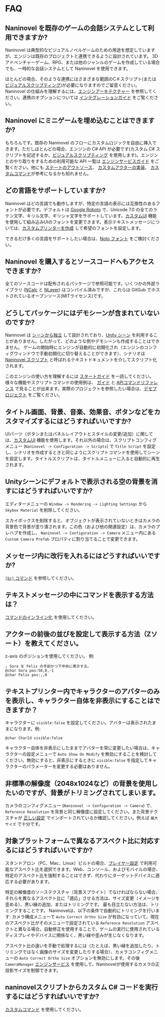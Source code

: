 # FAQ

## Naninovel を既存のゲームの会話システムとして利用できますか?

Naninovel は典型的なビジュアルノベルゲームのための用途を想定していますが、エンジンは既存のプロジェクトと連携できるように設計されています。 3Dアドベンチャーゲーム、RPG、または他のジャンルのゲームを作成している場合でも、一時的な会話システムとして Naninovel を使用できます。

ほとんどの場合、そのような連携にはさまざまな範囲のC＃スクリプト(または [ビジュアルスクリプティング](/ja/guide/visual-scripting))が必要になりますのでご留意ください。 Naninovel の仕組みを理解するには、[エンジンアーキテクチャー](/ja/guide/engine-architecture) を参照してください。連携のオプションについては [インテグレーションガイド](/ja/guide/integration-options) をご覧ください。

## Naninovel にミニゲームを埋め込むことはできますか?

もちろんです。既存の Naninovel のフローにカスタムロジックを自由に挿入できます。ただしほとんどの場合、エンジンの C# API が必要です(カスタム C# スクリプトを記述するか、[ビジュアルスクリプティング](/ja/guide/visual-scripting) を使用します)。エンジンとのやり取りをするための利用可能な API 一覧は [エンジンサービスガイド](/ja/guide/engine-services) をご覧ください。他にも [ステートのアウトソース](/ja/guide/state-management#カスタムステート)、 [カスタムアクターの実装](/ja/guide/custom-actor-implementations)、 [カスタムコマンド](/ja/guide/custom-commands)が参考になるかも知れません。

## どの言語をサポートしていますか?

Naninovel はどの言語でも動作しますが、特定の言語の表示には互換性のあるフォントが必要です。デフォルトは [Google Roboto](https://fonts.google.com/specimen/Roboto) で、Unicode 7.0 の全てのラテン文字、キリル文字、ギリシャ文字をサポートしています。[カスタムUI](/ja/guide/user-interface#カスタムUI) 機能を使用して組み込みUIのフォントを変更できます。表示テキストメッセージについては、[カスタムプリンターを作成](/ja/guide/text-printers#カスタムプリンターの追加) して希望のフォントを設定します。

できるだけ多くの言語をサポートしたい場合は、[Noto フォント](https://www.google.com/get/noto/) をご検討ください。

## Naninovel を購入するとソースコードへもアクセスできますか?

全てのソースコードは配布されるパッケージで参照可能です。いくつかの外部ライブラリ ([NCalc](https://github.com/ncalc/ncalc) と [NLayer](https://github.com/naudio/NLayer)) はコンパイル済みですが、これらは GitGub でホストされているオープンソース(MITライセンス)です。

## どうしてパッケージにはデモシーンが含まれていないのですか?

Naninovel は [シーンから独立](/ja/guide/engine-architecture#シーンから独立) して設計されており、[Unity シーン](https://docs.unity3d.com/Manual/CreatingScenes.html) を利用することがありません。したがって、どのような例やデモシーンも作成することはできません。 ゲームの開始時にエンジンが自動的に初期化され（エンジンのコンフィグウィンドウで手動初期化に切り替えることができます）、シナリオは [Naninovel スクリプト](/ja/guide/naninovel-scripts) と呼ばれるテキストドキュメントを介してスクリプト化されます。

このエンジンの使い方を理解するには [スタートガイド](/ja/guide/getting-started)  を一読してください。様々な機能やスクリプトコマンドの使用例は、 [ガイド](/ja/guide/index) と [APIコマンドリファレンス](/ja/api/index) で見ることが出来ます。実際のプロジェクトを参照したい場合は、[デモプロジェクト](/ja/guide/getting-started.html#デモプロジェクト) をご覧ください。

## タイトル画面、背景、音楽、効果音、ボタンなどをカスタマイズするにはどうすればいいですか?

UIパーツ（ボタンまたはパネルレイアウトとスタイルの変更/追加）に関しては、[カスタムUI](/ja/guide/user-interface#カスタムUI) 機能を使用します。それ以外の場合は、スクリプトコンフィグメニュー (`Naninovel -> Configuration -> Scripts`) で  `Title Script` を設定し、シナリオを作成するときと同じようにスクリプトコマンドを使用してシーンを設定します。タイトルスクリプトは、タイトルメニューに入ると自動的に再生されます。

## Unityシーンにデフォルトで表示される空の背景を消すにはどうすればいいですか?

エディターメニューの `Window -> Rendering -> Lighting Settings` から `Skybox Material` を削除してください。

スカイボックスを削除すると、オブジェクトが表示されていないときはカメラの背景色で背景が塗り潰されます。この色（および他の関連設定）は、カメラのプレハブを作成し、 `Naninovel -> Configuration -> Camera` メニュー内にある `Custom Camera Prefab` プロパティに割り当てることで変更できます。

## メッセージ内に改行を入れるにはどうすればいいですか?

[`[br]` コマンド](/ja/api/#br) を参照してください。

## テキストメッセージの中にコマンドを表示する方法は？

[コマンドのインライン化](/ja/guide/naninovel-scripts#コマンドのインライン化) を使用してください。

## アクターの前後の並びを設定して表示する方法（Zソート）を教えてください。

z-axis のポジションを使用してください。 例:

```nani
; Sora を Felix の手前かつ下中央に表示する。
@char Sora pos:50,0,-1
@char Felix pos:,,0
```

## テキストプリンター内でキャラクターのアバターのみを表示し、キャラクター自体を非表示にすることはできますか？

キャラクターに `visible:false` を設定してください。アバターは表示されたままになります。例:

```nani
@char CharId visible:false
```

キャラクター自体を非表示にしたままでアバターを常に変更したい場合は、キャラクターの設定メニューで `Auto Show On Modify` を無効にすることを検討してください。無効にすると、非表示にするときに `visible:false` を指定してキャラクターのパラメーターを変更する必要はありません。

## 非標準の解像度（2048x1024など）の背景を使用したいのですが、背景がトリミングされてしまいます。

カメラのコンフィグメニュー (`Naninovel -> Configuration -> Camera`) で、 `Reference Resolution` を背景と同じ解像度に設定してください。また背景テクスチャが [正しい設定](https://docs.unity3d.com/Manual/class-TextureImporter) でインポートされているか確認してください。例えば `最大サイズ` で十分です。

## 対象プラットフォームで異なるアスペクト比に対応するにはどうすればいいですか?

スタンドアロン（PC、Mac、Linux）ビルドの場合、[プレイヤー設定](https://docs.unity3d.com/Manual/class-PlayerSettingsStandalone.html#Resolution) で利用可能なアスペクト比を選択できます。Web、コンソール、およびモバイルの場合、特定のアスペクト比を強制することはできず、代わりにターゲットデバイスに適応する必要があります。

特定の解像度のソーステクスチャ（背景スプライト）でなければならない場合、それらを異なるアスペクト比に「適応」させる方法は、サイズ変更（イメージを歪める）、黒い縁の追加、またはトリミングです。 最も目立たない方法は、トリミングすることです。 Naninovelは、以下の条件で自動的にトリミングを行います: カメラ構成メニューで `Auto Correct Ortho Size` が有効になっていて、現在のアスペクト比がそのメニューで設定されている `Reference Resolution` アスペクトと異なる場合。自動修正を使用することで、ゲームの実行に使用されているディスプレイやデバイスに関係なく、黒い縁や歪みが生じなくなります。

アスペクト比の違いを手動で処理するには（たとえば、黒い縁を追加したり、トリミングではなく画像のサイズを変更したりする場合）、カメラコンフィグメニューの `Auto Correct Ortho Size` オプションを無効にします。その後 `CameraManager` [エンジンサービス](/ja/guide/engine-services) を使用して、Naninovelが使用するカメラの正投影サイズを制御できます。

## naninovelスクリプトからカスタム C# コードを実行するにはどうすればいいですか?

[カスタムコマンド](/ja/guide/custom-commands) を使用してください。
